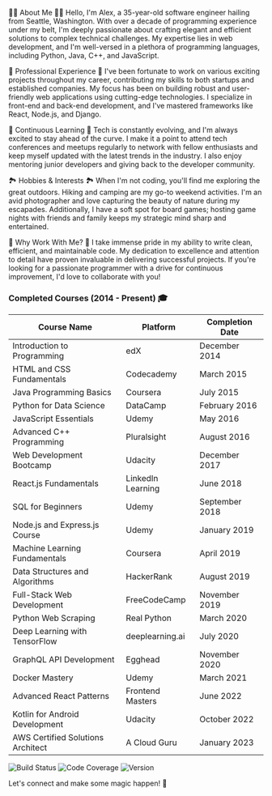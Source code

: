 

👨‍💻 About Me 👨‍💻
Hello, I'm Alex, a 35-year-old software engineer hailing from Seattle, Washington. With over a decade of programming experience under my belt, I'm deeply passionate about crafting elegant and efficient solutions to complex technical challenges. My expertise lies in web development, and I'm well-versed in a plethora of programming languages, including Python, Java, C++, and JavaScript.

💼 Professional Experience 💼
I've been fortunate to work on various exciting projects throughout my career, contributing my skills to both startups and established companies. My focus has been on building robust and user-friendly web applications using cutting-edge technologies. I specialize in front-end and back-end development, and I've mastered frameworks like React, Node.js, and Django.

🌱 Continuous Learning 🌱
Tech is constantly evolving, and I'm always excited to stay ahead of the curve. I make it a point to attend tech conferences and meetups regularly to network with fellow enthusiasts and keep myself updated with the latest trends in the industry. I also enjoy mentoring junior developers and giving back to the developer community.

🏞️ Hobbies & Interests 🏞️
When I'm not coding, you'll find me exploring the great outdoors. Hiking and camping are my go-to weekend activities. I'm an avid photographer and love capturing the beauty of nature during my escapades. Additionally, I have a soft spot for board games; hosting game nights with friends and family keeps my strategic mind sharp and entertained.

🌟 Why Work With Me? 🌟
I take immense pride in my ability to write clean, efficient, and maintainable code. My dedication to excellence and attention to detail have proven invaluable in delivering successful projects. If you're looking for a passionate programmer with a drive for continuous improvement, I'd love to collaborate with you!

### Completed Courses (2014 - Present) 🎓

| Course Name                     | Platform         | Completion Date |
|---------------------------------|------------------|-----------------|
| Introduction to Programming     | edX              | December 2014   |
| HTML and CSS Fundamentals       | Codecademy       | March 2015      |
| Java Programming Basics        | Coursera         | July 2015       |
| Python for Data Science         | DataCamp         | February 2016   |
| JavaScript Essentials           | Udemy            | May 2016        |
| Advanced C++ Programming        | Pluralsight      | August 2016     |
| Web Development Bootcamp        | Udacity         | December 2017   |
| React.js Fundamentals           | LinkedIn Learning| June 2018       |
| SQL for Beginners               | Udemy            | September 2018  |
| Node.js and Express.js Course   | Udemy            | January 2019    |
| Machine Learning Fundamentals   | Coursera         | April 2019      |
| Data Structures and Algorithms  | HackerRank       | August 2019     |
| Full-Stack Web Development      | FreeCodeCamp     | November 2019   |
| Python Web Scraping             | Real Python     | March 2020      |
| Deep Learning with TensorFlow   | deeplearning.ai  | July 2020       |
| GraphQL API Development         | Egghead          | November 2020   |
| Docker Mastery                  | Udemy            | March 2021      |
| Advanced React Patterns         | Frontend Masters | June 2022       |
| Kotlin for Android Development  | Udacity         | October 2022    |
| AWS Certified Solutions Architect | A Cloud Guru    | January 2023    |

![Build Status](https://img.shields.io/badge/build-passing-brightgreen.svg)
![Code Coverage](https://img.shields.io/badge/coverage-90%25-brightgreen.svg)
![Version](https://img.shields.io/badge/version-1.0-blue.svg)

Let's connect and make some magic happen! 🤝
